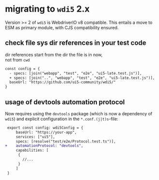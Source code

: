 # migrating to `wdi5` 2.x

Version >= 2 of `wdi5` is WebdriverIO v8 compatible. This entails a move to ESM as primary module, with CJS compatibility ensured.

## check file sys dir references in your test code

dir references start from the dir the file is in now,  
not from `cwd`

```diff
const config = {
  - specs: [join("webapp", "test", "e2e", "ui5-late.test.js")],
  + specs: [join("..", "webapp", "test", "e2e", "ui5-late.test.js")],
  baseUrl: "https://github.com/ui5-community/wdi5/"
}
```

## usage of devtools automation protocol

Now requires using the `devtools` package (which is now a dependency of `wdi5`) and explicit configuration in the `*.conf.(j|t)s`-file:

```diff
 export const config: wdi5Config = {
     baseUrl: "https://your-app",
     services: ["ui5"],
     specs: [resolve("test/e2e/Protocol.test.ts")],
+    automationProtocol: "devtools",
     capabilities: [
      {
        //...
      }
     ]
 }
```
